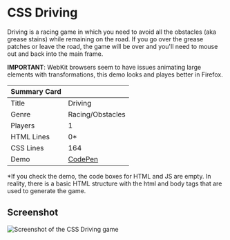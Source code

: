 # CSS Driving

Driving is a racing game in which you need to avoid all the obstacles (aka grease stains) while remaining on the road. If you go over the grease patches or leave the road, the game will be over and you'll need to mouse out and back into the main frame.

**IMPORTANT**: WebKit browsers seem to have issues animating large elements with transformations, this demo looks and playes better in Firefox.

| Summary Card | |
|--------------|-|
| Title | Driving |
| Genre | Racing/Obstacles |
| Players | 1 |
| HTML Lines | 0* |
| CSS Lines | 164 |
| Demo | [CodePen](https://codepen.io/alvaromontoro/full/PoGJjQe) |

*If you check the demo, the code boxes for HTML and JS are empty. In reality, there is a basic HTML structure with the html and body tags that are used to generate the game.

## Screenshot

![Screenshot of the CSS Driving game](https://github.com/alvaromontoro/CSS-Games/blob/master/games/driving/no-html/driving-no-html.jpg?raw=true)
